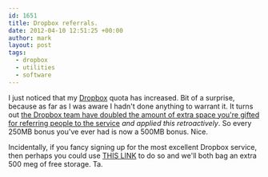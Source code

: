 ```yaml
---
id: 1651
title: Dropbox referrals.
date: 2012-04-10 12:51:25 +00:00
author: mark
layout: post
tags:
  - dropbox
  - utilities
  - software
---
```

I just noticed that my [Dropbox](http://dropbox.com) quota has increased. Bit of a surprise, because as far as I was aware I hadn't done anything to warrant it. It turns out [the Dropbox team have doubled the amount of extra space you're gifted for referring people to the service](http://blog.dropbox.com/?p=1096) _and applied this retroactively_. So every 250MB bonus you've ever had is now a 500MB bonus. Nice.

Incidentally, if you fancy signing up for the most excellent Dropbox service, then perhaps you could use [THIS LINK](http://db.tt/7coj3Qg) to do so and we'll both bag an extra 500 meg of free storage. Ta.
